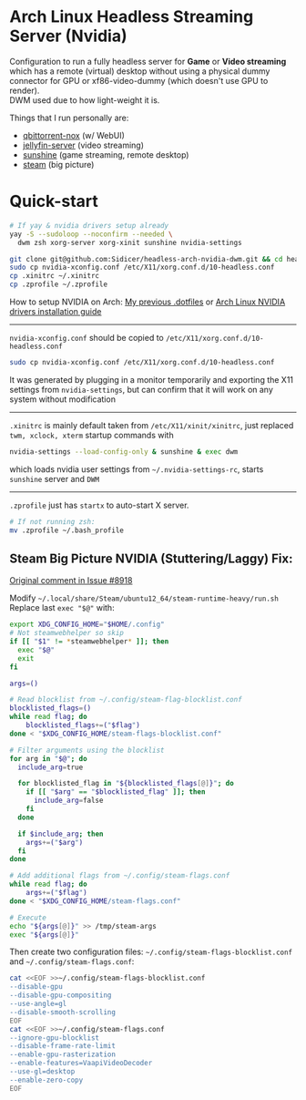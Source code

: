 # Arch Linux Headless Streaming Server (Nvidia)

Configuration to run a fully headless server for **Game** or **Video streaming** which has a remote (virtual) desktop without using a physical dummy connector for GPU or xf86-video-dummy (which doesn't use GPU to render).  
DWM used due to how light-weight it is.

Things that I run personally are:
* [qbittorrent-nox](https://archlinux.org/packages/extra/x86_64/qbittorrent-nox/) (w/ WebUI)
* [jellyfin-server](https://archlinux.org/packages/?name=jellyfin-server) (video streaming)
* [sunshine](https://aur.archlinux.org/packages/sunshine) (game streaming, remote desktop)
* [steam](https://archlinux.org/packages/multilib/x86_64/steam/) (big picture)

# Quick-start
```sh
# If yay & nvidia drivers setup already
yay -S --sudoloop --noconfirm --needed \
  dwm zsh xorg-server xorg-xinit sunshine nvidia-settings

git clone git@github.com:Sidicer/headless-arch-nvidia-dwm.git && cd headless-arch-nvidia-dwm
sudo cp nvidia-xconfig.conf /etc/X11/xorg.conf.d/10-headless.conf
cp .xinitrc ~/.xinitrc
cp .zprofile ~/.zprofile
```
How to setup NVIDIA on Arch: [My previous .dotfiles](https://github.com/sidicer/dotfiles) or [Arch Linux NVIDIA drivers installation guide](https://github.com/korvahannu/arch-nvidia-drivers-installation-guide)

---
`nvidia-xconfig.conf` should be copied to `/etc/X11/xorg.conf.d/10-headless.conf`
```sh
sudo cp nvidia-xconfig.conf /etc/X11/xorg.conf.d/10-headless.conf
```
It was generated by plugging in a monitor temporarily and exporting the X11 settings from `nvidia-settings`, but can confirm that it will work on any system without modification

---
`.xinitrc` is mainly default taken from `/etc/X11/xinit/xinitrc`, just replaced `twm, xclock, xterm` startup commands with  
```sh
nvidia-settings --load-config-only & sunshine & exec dwm
```
which loads nvidia user settings from `~/.nvidia-settings-rc`, starts `sunshine` server and `DWM`

---
`.zprofile` just has `startx` to auto-start X server.
```sh
# If not running zsh:
mv .zprofile ~/.bash_profile
```

## Steam Big Picture NVIDIA (Stuttering/Laggy) Fix:
[Original comment in Issue #8918](https://github.com/ValveSoftware/steam-for-linux/issues/8918#issuecomment-1574456384)

Modify `~/.local/share/Steam/ubuntu12_64/steam-runtime-heavy/run.sh`  
Replace last `exec "$@"` with:
```sh
export XDG_CONFIG_HOME="$HOME/.config"
# Not steamwebhelper so skip
if [[ "$1" != *steamwebhelper* ]]; then
  exec "$@"
  exit
fi

args=()

# Read blocklist from ~/.config/steam-flag-blocklist.conf
blocklisted_flags=()
while read flag; do
    blocklisted_flags+=("$flag")
done < "$XDG_CONFIG_HOME/steam-flags-blocklist.conf"

# Filter arguments using the blocklist
for arg in "$@"; do
  include_arg=true

  for blocklisted_flag in "${blocklisted_flags[@]}"; do
    if [[ "$arg" == "$blocklisted_flag" ]]; then
      include_arg=false
    fi
  done

  if $include_arg; then
    args+=("$arg")
  fi
done

# Add additional flags from ~/.config/steam-flags.conf
while read flag; do
    args+=("$flag")
done < "$XDG_CONFIG_HOME/steam-flags.conf"

# Execute
echo "${args[@]}" >> /tmp/steam-args
exec "${args[@]}"
```

Then create two configuration files: `~/.config/steam-flags-blocklist.conf` and `~/.config/steam-flags.conf`:
```sh
cat <<EOF >>~/.config/steam-flags-blocklist.conf
--disable-gpu
--disable-gpu-compositing
--use-angle=gl
--disable-smooth-scrolling
EOF
cat <<EOF >>~/.config/steam-flags.conf
--ignore-gpu-blocklist
--disable-frame-rate-limit
--enable-gpu-rasterization
--enable-features=VaapiVideoDecoder
--use-gl=desktop
--enable-zero-copy
EOF
```
